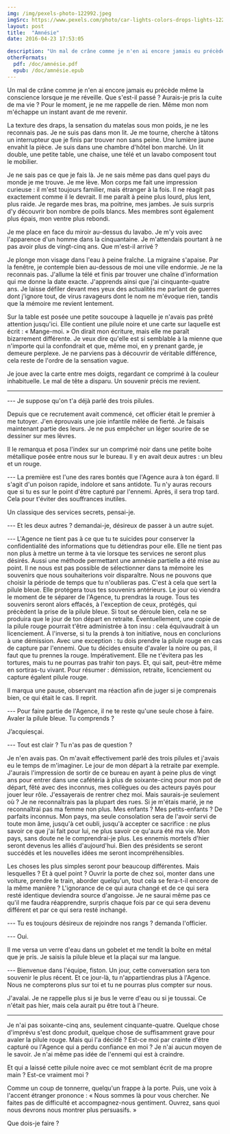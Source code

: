 ```yaml
---
img: /img/pexels-photo-122992.jpeg
imgSrc: https://www.pexels.com/photo/car-lights-colors-drops-lights-122992/
layout: post
title:  "Amnésie"
date: 2016-04-23 17:53:05

description: "Un mal de crâne comme je n'en ai encore jamais eu précède même la conscience lorsque je me réveille. Que s'est-il passé ? Aurais-je pris la cuite de ma vie ? Pour le moment, je ne me rappelle de rien. Même mon nom m'échappe un instant avant de me revenir."
otherFormats:
  pdf: /doc/amnésie.pdf
  epub: /doc/amnésie.epub
---
```


Un mal de crâne comme je n'en ai encore jamais eu précède même la conscience lorsque je me réveille. Que s'est-il passé ? Aurais-je pris la cuite de ma vie ? Pour le moment, je ne me rappelle de rien. Même mon nom m'échappe un instant avant de me revenir.

La texture des draps, la sensation du matelas sous mon poids, je ne les reconnais pas. Je ne suis pas dans mon lit. Je me tourne, cherche à tâtons un interrupteur que je finis par trouver non sans peine. Une lumière jaune envahit la pièce. Je suis dans une chambre d'hôtel bon marché. Un lit double, une petite table, une chaise, une télé et un lavabo composent tout le mobilier.

Je ne sais pas ce que je fais là. Je ne sais même pas dans quel pays du monde je me trouve. Je me lève. Mon corps me fait une impression curieuse : il m'est toujours familier, mais étranger à la fois. Il ne réagit pas exactement comme il le devrait. Il me paraît à peine plus lourd, plus lent, plus raide. Je regarde mes bras, ma poitrine, mes jambes. Je suis surpris d'y découvrir bon nombre de poils blancs. Mes membres sont également plus épais, mon ventre plus rebondi.

Je me place en face du miroir au-dessus du lavabo. Je m'y vois avec l'apparence d'un homme dans la cinquantaine. Je m'attendais pourtant à ne pas avoir plus de vingt-cinq ans. Que m'est-il arrivé ?

Je plonge mon visage dans l'eau à peine fraîche. La migraine s'apaise. Par la fenêtre, je contemple bien au-dessous de moi une ville endormie. Je ne la reconnais pas. J'allume la télé et finis par trouver une chaîne d'information qui me donne la date exacte. J'apprends ainsi que j'ai cinquante-quatre ans. Je laisse défiler devant mes yeux des actualités me parlant de guerres dont j'ignore tout, de virus ravageurs dont le nom ne m'évoque rien, tandis que la mémoire me revient lentement.

Sur la table est posée une petite soucoupe à laquelle je n'avais pas prêté attention jusqu'ici. Elle contient une pilule noire et une carte sur laquelle est écrit : « Mange-moi. » On dirait mon écriture, mais elle me paraît bizarrement différente. Je veux dire qu'elle est si semblable à la mienne que n'importe qui la confondrait et que, même moi, en y prenant garde, je demeure perplexe. Je ne parviens pas à découvrir de véritable différence, cela reste de l'ordre de la sensation vague.

Je joue avec la carte entre mes doigts, regardant ce comprimé à la couleur inhabituelle. Le mal de tête a disparu. Un souvenir précis me revient.

---

--- Je suppose qu'on t'a déjà parlé des trois pilules.

Depuis que ce recrutement avait commencé, cet officier était le premier à me tutoyer. J'en éprouvais une joie infantile mêlée de fierté. Je faisais maintenant partie des leurs. Je ne pus empêcher un léger sourire de se dessiner sur mes lèvres.

Il le remarqua et posa l'index sur un comprimé noir dans une petite boite métallique posée entre nous sur le bureau. Il y en avait deux autres : un bleu et un rouge.

--- La première est l'une des rares bontés que l'Agence aura à ton égard. Il s'agit d'un poison rapide, indolore et sans antidote. Tu n'y auras recours que si tu es sur le point d'être capturé par l'ennemi. Après, il sera trop tard. Cela pour t'éviter des souffrances inutiles.

Un classique des services secrets, pensai-je.

--- Et les deux autres ? demandai-je, désireux de passer à un autre sujet.

--- L'Agence ne tient pas à ce que tu te suicides pour conserver la confidentialité des informations que tu détiendras pour elle. Elle ne tient pas non plus à mettre un terme à ta vie lorsque tes services ne seront plus désirés. Aussi une méthode permettant une amnésie partielle a été mise au point. Il ne nous est pas possible de sélectionner dans ta mémoire les souvenirs que nous souhaiterions voir disparaître. Nous ne pouvons que choisir la période de temps que tu n'oublieras pas. C'est à cela que sert la pilule bleue. Elle protégera tous tes souvenirs antérieurs. Le jour où viendra le moment de te séparer de l'Agence, tu prendras la rouge. Tous tes souvenirs seront alors effacés, à l'exception de ceux, protégés, qui précèdent la prise de la pilule bleue. Si tout se déroule bien, cela ne se produira que le jour de ton départ en retraite. Éventuellement, une copie de la pilule rouge pourrait t'être administrée à ton insu : cela équivaudrait à un licenciement. À l'inverse, si tu la prends à ton initiative, nous en conclurions à une démission. Avec une exception : tu dois prendre la pilule rouge en cas de capture par l'ennemi. Que tu décides ensuite d'avaler la noire ou pas, il faut que tu prennes la rouge. Impérativement. Elle ne t'évitera pas les tortures, mais tu ne pourras pas trahir ton pays. Et, qui sait, peut-être même en sortiras-tu vivant. Pour résumer : démission, retraite, licenciement ou capture égalent pilule rouge.

Il marqua une pause, observant ma réaction afin de juger si je comprenais bien, ce qui était le cas. Il reprit.

--- Pour faire partie de l'Agence, il ne te reste qu'une seule chose à faire. Avaler la pilule bleue. Tu comprends ?

J’acquiesçai.

--- Tout est clair ? Tu n'as pas de question ?

Je n'en avais pas. On m'avait effectivement parlé des trois pilules et j'avais eu le temps de m'imaginer. Le jour de mon départ à la retraite par exemple. J'aurais l'impression de sortir de ce bureau en ayant à peine plus de vingt ans pour entrer dans une cafétéria à plus de soixante-cinq pour mon pot de départ, fêté avec des inconnus, mes collègues ou des acteurs payés pour jouer leur rôle. J'essayerais de rentrer chez moi. Mais saurais-je seulement où ? Je ne reconnaîtrais pas la plupart des rues. Si je m'étais marié, je ne reconnaîtrai pas ma femme non plus. Mes enfants ? Mes petits-enfants ? De parfaits inconnus. Mon pays, ma seule consolation sera de l'avoir servi de toute mon âme, jusqu'à cet oubli, jusqu'à accepter ce sacrifice : ne plus savoir ce que j'ai fait pour lui, ne plus savoir ce qu'aura été ma vie. Mon pays, sans doute ne le comprendrai-je plus. Les ennemis mortels d'hier seront devenus les alliés d'aujourd'hui. Bien des présidents se seront succédés et les nouvelles idées me seront incompréhensibles.

Les choses les plus simples seront pour beaucoup différentes. Mais lesquelles ? Et à quel point ? Ouvrir la porte de chez soi, monter dans une voiture, prendre le train, aborder quelqu'un, tout cela se fera-t-il encore de la même manière ? L'ignorance de ce qui aura changé et de ce qui sera resté identique deviendra source d'angoisse. Je ne saurai même pas ce qu'il me faudra réapprendre, surpris chaque fois par ce qui sera devenu différent et par ce qui sera resté inchangé.

--- Tu es toujours désireux de rejoindre nos rangs ? demanda l'officier.

--- Oui.

Il me versa un verre d'eau dans un gobelet et me tendit la boîte en métal que je pris. Je saisis la pilule bleue et la plaçai sur ma langue.

--- Bienvenue dans l'équipe, fiston. Un jour, cette conversation sera ton souvenir le plus récent. Et ce jour-là, tu n'appartiendras plus à l'Agence. Nous ne compterons plus sur toi et tu ne pourras plus compter sur nous.

J'avalai. Je ne rappelle plus si je bus le verre d'eau ou si je toussai. Ce n'était pas hier, mais cela aurait pu être tout à l'heure.

---

Je n'ai pas soixante-cinq ans, seulement cinquante-quatre. Quelque chose d'imprévu s'est donc produit, quelque chose de suffisamment grave pour avaler la pilule rouge. Mais qui l'a décidé ? Est-ce moi par crainte d'être capturé ou l'Agence qui a perdu confiance en moi ? Je n'ai aucun moyen de le savoir. Je n'ai même pas idée de l'ennemi qui est à craindre.

Et qui a laissé cette pilule noire avec ce mot semblant écrit de ma propre main ? Est-ce vraiment moi ?

Comme un coup de tonnerre, quelqu'un frappe à la porte. Puis, une voix à l'accent étranger prononce : « Nous sommes là pour vous chercher. Ne faites pas de difficulté et accompagnez-nous gentiment. Ouvrez, sans quoi nous devrons nous montrer plus persuasifs. »

Que dois-je faire ?
